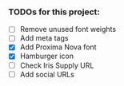 ### TODOs for this project:

- [ ] Remove unused font weights
- [ ] Add meta tags
- [x] Add Proxima Nova font
- [x] Hamburger icon
- [ ] Check Iris Supply URL
- [ ] Add social URLs